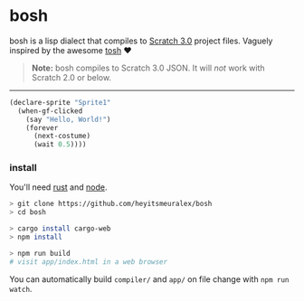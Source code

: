 # bosh
bosh is a lisp dialect that compiles to [Scratch 3.0](https://github.com/LLK/scratch-gui) project files. Vaguely inspired by the awesome [tosh](https://github.com/tjvr/tosh) :heart:

> **Note:** bosh compiles to Scratch 3.0 JSON. It will _not_ work with Scratch 2.0 or below.

---

```scheme
(declare-sprite "Sprite1"
  (when-gf-clicked
    (say "Hello, World!")
    (forever
      (next-costume)
      (wait 0.5))))
```

### install
You'll need [rust](https://rustup.rs/) and [node](https://nodejs.org/).

```sh
> git clone https://github.com/heyitsmeuralex/bosh
> cd bosh

> cargo install cargo-web
> npm install

> npm run build
# visit app/index.html in a web browser
```

You can automatically build `compiler/` and `app/` on file change with `npm run watch`.
